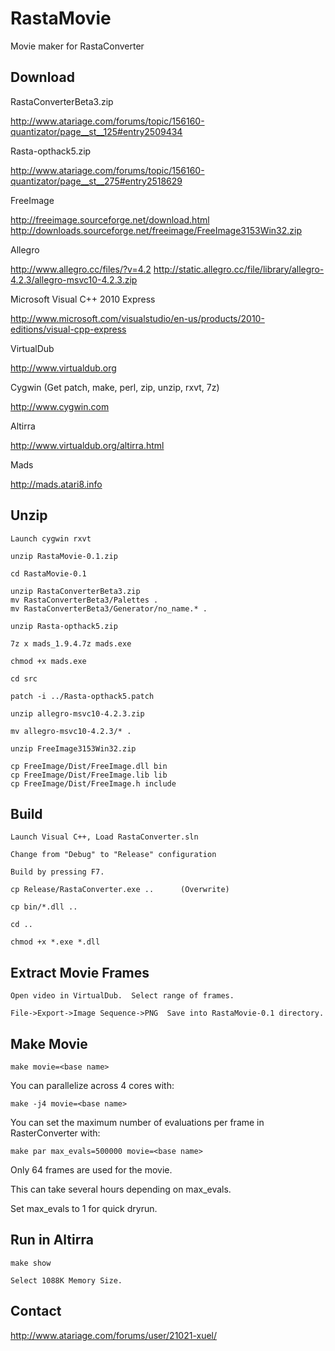 RastaMovie
==========

Movie maker for RastaConverter

Download
--------

RastaConverterBeta3.zip

http://www.atariage.com/forums/topic/156160-quantizator/page__st__125#entry2509434

Rasta-opthack5.zip

http://www.atariage.com/forums/topic/156160-quantizator/page__st__275#entry2518629

FreeImage

http://freeimage.sourceforge.net/download.html
http://downloads.sourceforge.net/freeimage/FreeImage3153Win32.zip

Allegro

http://www.allegro.cc/files/?v=4.2
http://static.allegro.cc/file/library/allegro-4.2.3/allegro-msvc10-4.2.3.zip

Microsoft Visual C++ 2010 Express

http://www.microsoft.com/visualstudio/en-us/products/2010-editions/visual-cpp-express

VirtualDub

http://www.virtualdub.org

Cygwin (Get patch, make, perl, zip, unzip, rxvt, 7z)

http://www.cygwin.com

Altirra

http://www.virtualdub.org/altirra.html

Mads

http://mads.atari8.info

Unzip
-----

    Launch cygwin rxvt

    unzip RastaMovie-0.1.zip

    cd RastaMovie-0.1

    unzip RastaConverterBeta3.zip
    mv RastaConverterBeta3/Palettes .
    mv RastaConverterBeta3/Generator/no_name.* .

    unzip Rasta-opthack5.zip

    7z x mads_1.9.4.7z mads.exe

    chmod +x mads.exe

    cd src

    patch -i ../Rasta-opthack5.patch

    unzip allegro-msvc10-4.2.3.zip

    mv allegro-msvc10-4.2.3/* .

    unzip FreeImage3153Win32.zip

    cp FreeImage/Dist/FreeImage.dll bin
    cp FreeImage/Dist/FreeImage.lib lib
    cp FreeImage/Dist/FreeImage.h include

Build
-----

    Launch Visual C++, Load RastaConverter.sln

    Change from "Debug" to "Release" configuration

    Build by pressing F7.

    cp Release/RastaConverter.exe ..      (Overwrite)

    cp bin/*.dll ..

    cd ..

    chmod +x *.exe *.dll

Extract Movie Frames
--------------------

    Open video in VirtualDub.  Select range of frames.

    File->Export->Image Sequence->PNG  Save into RastaMovie-0.1 directory.

Make Movie
----------

    make movie=<base name>

You can parallelize across 4 cores with:

    make -j4 movie=<base name>

You can set the maximum number of evaluations per frame in RasterConverter
with:

    make par max_evals=500000 movie=<base name>

Only 64 frames are used for the movie.

This can take several hours depending on max_evals.

Set max_evals to 1 for quick dryrun.

Run in Altirra
--------------

    make show

    Select 1088K Memory Size.

Contact
-------

  http://www.atariage.com/forums/user/21021-xuel/
